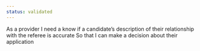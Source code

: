 ```yaml
---
status: validated
---
```


As a provider
I need a know if a candidate’s description of their relationship with the referee is accurate
So that I can make a decision about their application
